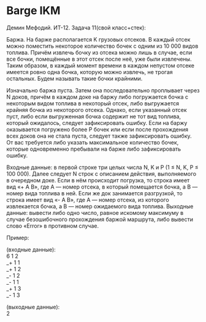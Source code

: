 # Barge IKM
Демин Мефодий. ИТ-12.
Задача 11(свой класс+стек):

Баржа. На барже располагается K грузовых отсеков. В каждый отсек можно
поместить некоторое количество бочек с одним из 10 000 видов топлива.
Причём извлечь бочку из отсека можно лишь в случае, если все бочки,
помещённые в этот отсек после неё, уже были извлечены. Таким образом, в
каждый момент времени в каждом непустом отсеке имеется ровно одна бочка,
которую можно извлечь, не трогая остальных. Будем называть такие бочки
крайними.

Изначально баржа пуста. Затем она последовательно проплывает через N
доков, причём в каждом доке на баржу либо погружается бочка с некоторым
видом топлива в некоторый отсек, либо выгружается крайняя бочка из
некоторого отсека. Однако, если указанный отсек пуст, либо если
выгруженная бочка содержит не тот вид топлива, который ожидалось, следует
зафиксировать ошибку. Если на баржу оказывается погружено более P бочек
или если после прохождения всех доков она не стала пуста, следует также
зафиксировать ошибку. От вас требуется либо указать максимальное
количество бочек, которые одновременно пребывали на барже либо
зафиксировать ошибку.

Входные данные: в первой строке три целых числа N, K и P (1 ≤ N, K, P ≤ 100
000). Далее следует N строк с описанием действия, выполняемого в очередном
доке. Если в нём происходит погрузка, то строка имеет вид «+ A B», где A —
номер отсека, в который помещается бочка, а B — номер вида топлива в ней.
Если же док занимается разгрузкой, то строка имеет вид «- A B», где A — номер
отсека, из которого извлекается бочка, а B — номер ожидаемого вида топлива.
Выходные данные: вывести либо одно число, равное искомому максимуму в
случае безошибочного прохождения баржой маршрута, либо вывести слово
«Error» в противном случае. 


Пример:

(входные данные): <br />
6 1 2 <br />
_+ 1 1 <br />
_+ 1 2 <br />
_- 1 2 <br />
_- 1 1 <br />
_+ 1 3 <br />
_- 1 3 <br />
 
(выходные данные): <br />
2 
